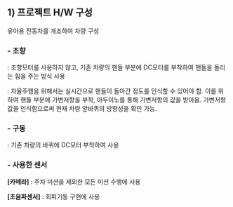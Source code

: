 ## 1) 프로젝트 H/W 구성
유아용 전동차를 개조하여 차량 구성
### - 조향
: 조향모터를 사용하지 않고, 기존 차량의 핸들 부분에 DC모터를 부착하여 핸들을 돌리는 힘을 주는 방식 사용


: 자율주행을 위해서는 실시간으로 핸들이 돌아간 정도를 인식할 수 있어야 함. 이를 위하여 핸들 부분에 가변저항을 부착, 아두이노를 통해 가변저항의 값을 받아옴. 가변저항 값을 인식함으로써 현재 차량 앞바퀴의 방향성을 확인 가능. 
### - 구동
: 기존 차량의 바퀴에 DC모터 부착하여 사용
### - 사용한 센서
**[카메라]**
: 주차 미션을 제외한 모든 미션 수행에 사용


**[초음파센서]**
: 회피기동 구현에 사용 


